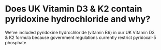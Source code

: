 # Does UK Vitamin D3 & K2 contain pyridoxine hydrochloride and why?

We've included pyridoxine hydrochloride (vitamin B6) in our UK Vitamin D3 & K2 formula because government regulations currently restrict pyridoxal-5 phosphate.